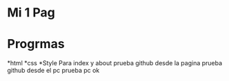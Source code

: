 # Mi 1 Pag
# Progrmas
  *html
  *css
  *Style Para index y about
prueba github desde la pagina
prueba github desde el pc
prueba pc ok 

  
